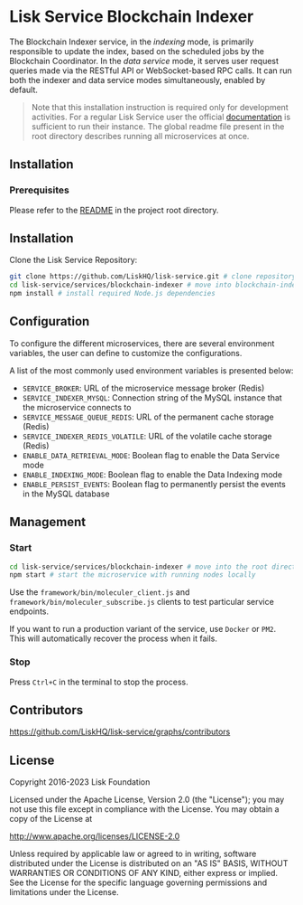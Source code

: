 # Lisk Service Blockchain Indexer

The Blockchain Indexer service, in the *indexing* mode, is primarily responsible to update the index, based on the scheduled jobs by the Blockchain Coordinator. In the *data service* mode, it serves user request queries made via the RESTful API or WebSocket-based RPC calls. It can run both the indexer and data service modes simultaneously, enabled by default.

<!-- It is primarily responsible to index all the blockchain information and encapsulate majority of the business logic for the Lisk Service API. -->

> Note that this installation instruction is required only for development activities. For a regular Lisk Service user the official [documentation](https://lisk.com/documentation/lisk-service/) is sufficient to run their instance. The global readme file present in the root directory describes running all microservices at once.

## Installation

### Prerequisites

Please refer to the [README](../../README.md) in the project root directory.

## Installation

Clone the Lisk Service Repository:

```bash
git clone https://github.com/LiskHQ/lisk-service.git # clone repository
cd lisk-service/services/blockchain-indexer # move into blockchain-indexer microservice directory
npm install # install required Node.js dependencies
```

## Configuration

To configure the different microservices, there are several environment variables, the user can define to customize the configurations.

A list of the most commonly used environment variables is presented below:

- `SERVICE_BROKER`: URL of the microservice message broker (Redis)
- `SERVICE_INDEXER_MYSQL`: Connection string of the MySQL instance that the microservice connects to
- `SERVICE_MESSAGE_QUEUE_REDIS`: URL of the permanent cache storage (Redis)
- `SERVICE_INDEXER_REDIS_VOLATILE`: URL of the volatile cache storage (Redis)
- `ENABLE_DATA_RETRIEVAL_MODE`: Boolean flag to enable the Data Service mode
- `ENABLE_INDEXING_MODE`: Boolean flag to enable the Data Indexing mode
- `ENABLE_PERSIST_EVENTS`: Boolean flag to permanently persist the events in the MySQL database

## Management

### Start

```bash
cd lisk-service/services/blockchain-indexer # move into the root directory of the blockchain-indexer microservice
npm start # start the microservice with running nodes locally
```

Use the `framework/bin/moleculer_client.js` and `framework/bin/moleculer_subscribe.js` clients to test particular service endpoints.

If you want to run a production variant of the service, use `Docker` or `PM2`. This will automatically recover the process when it fails.

### Stop

Press `Ctrl+C` in the terminal to stop the process.

## Contributors

https://github.com/LiskHQ/lisk-service/graphs/contributors

## License

Copyright 2016-2023 Lisk Foundation

Licensed under the Apache License, Version 2.0 (the "License");
you may not use this file except in compliance with the License.
You may obtain a copy of the License at

http://www.apache.org/licenses/LICENSE-2.0

Unless required by applicable law or agreed to in writing, software
distributed under the License is distributed on an "AS IS" BASIS,
WITHOUT WARRANTIES OR CONDITIONS OF ANY KIND, either express or implied.
See the License for the specific language governing permissions and
limitations under the License.

[lisk documentation site]: https://lisk.com/documentation
